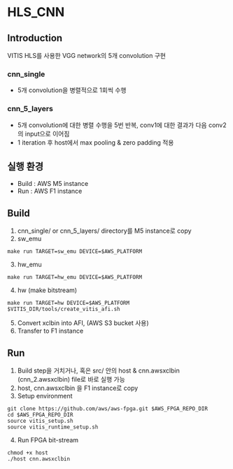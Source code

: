 # HLS_CNN

## Introduction
VITIS HLS를 사용한 VGG network의 5개 convolution 구현
### cnn_single
+ 5개 convolution을 병렬적으로 1회씩 수행
### cnn_5_layers
+ 5개 convolution에 대한 병렬 수행을 5번 반복, conv1에 대한 결과가 다음 conv2의 input으로 이어짐
+ 1 iteration 후 host에서 max pooling & zero padding 적용

## 실행 환경
+ Build : AWS M5 instance
+ Run : AWS F1 instance

## Build
1. cnn_single/ or cnn_5_layers/ directory를 M5 instance로 copy
2. sw_emu
```
make run TARGET=sw_emu DEVICE=$AWS_PLATFORM
```
3. hw_emu
```
make run TARGET=hw_emu DEVICE=$AWS_PLATFORM
```
4. hw (make bitstream)
```
make run TARGET=hw DEVICE=$AWS_PLATFORM
$VITIS_DIR/tools/create_vitis_afi.sh
```
5. Convert xclbin into AFI, (AWS S3 bucket 사용)
6. Transfer to F1 instance

## Run
1. Build step을 거치거나, 혹은 src/ 안의 host & cnn.awsxclbin (cnn_2.awsxclbin) file로 바로 실행 가능
2. host, cnn.awsxclbin 을 F1 instance로 copy
3. Setup environment
```
git clone https://github.com/aws/aws-fpga.git $AWS_FPGA_REPO_DIR
cd $AWS_FPGA_REPO_DIR
source vitis_setup.sh
source vitis_runtime_setup.sh
```
4. Run FPGA bit-stream
```
chmod +x host
./host cnn.awsxclbin
```

